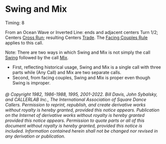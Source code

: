 
# Swing and Mix

Timing: 8

From an Ocean Wave or Inverted Line: ends and adjacent centers Turn
1/2; Centers [Cross Run](../b2/run.md); resulting Centers
[Trade](../b2/trade.md). The
[Facing Couples Rule](../b2/facing_couples_rule.md) applies to this call.

Note: There are two ways in which Swing and
Mix is not simply the call
[Swing](slip.md) followed by the call
[Mix](../a1/mix.md). 
* First, reflecting historical usage, Swing and Mix is a single call with three
parts while (Any Call) and Mix are two separate calls. 
* Second, from facing couples, Swing and Mix is proper even though Swing is improper.

###### @ Copyright 1982, 1986-1988, 1995, 2001-2022. Bill Davis, John Sybalsky, and CALLERLAB Inc., The International Association of Square Dance Callers. Permission to reprint, republish, and create derivative works without royalty is hereby granted, provided this notice appears. Publication on the Internet of derivative works without royalty is hereby granted provided this notice appears. Permission to quote parts or all of this document without royalty is hereby granted, provided this notice is included. Information contained herein shall not be changed nor revised in any derivation or publication.
